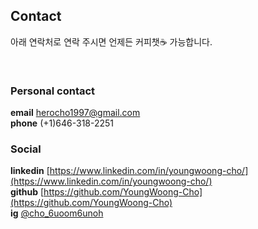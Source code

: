 ## Contact

아래 연락처로 연락 주시면 언제든 커피챗☕️ 가능합니다.

&nbsp;

### Personal contact
**email** herocho1997@gmail.com  
**phone** (+1)646-318-2251

### Social
**linkedin** [https://www.linkedin.com/in/youngwoong-cho/](https://www.linkedin.com/in/youngwoong-cho/)  
**github** [https://github.com/YoungWoong-Cho](https://github.com/YoungWoong-Cho)  
**ig** [@cho_6uoom6unoh](https://www.instagram.com/cho_6uoom6unoh/)